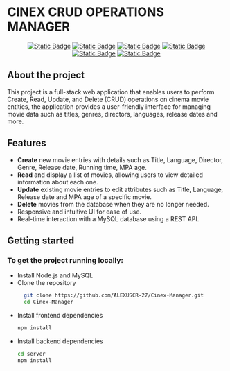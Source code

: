 <a id="readme-top"></a>
# CINEX CRUD OPERATIONS MANAGER

<div align="center">
 
 [![Static Badge](https://img.shields.io/badge/v18.2.0-blue?label=React)](https://es.react.dev/)
 [![Static Badge](https://img.shields.io/badge/v1.4.0-green?label=Axios)](https://axios-http.com/docs/intro)
 [![Static Badge](https://img.shields.io/badge/v20.17.0-lightgray?label=Node.js)](https://nodejs.org/en)
 [![Static Badge](https://img.shields.io/badge/v10.8.3-lightgreen?label=npm)](https://www.npmjs.com/)
 [![Static Badge](https://img.shields.io/badge/v4.18.2-purple?label=Express&labelColor=Express)](https://expressjs.com/es/)
 [![Static Badge](https://img.shields.io/badge/v2.18.1-rgb(43%2C%2093%2C%20128)?label=MySQL)](https://www.mysql.com/)
</div>

## About the project

This project is a full-stack web application that enables users to perform Create, Read, Update, and Delete (CRUD) operations on cinema movie entities, the application provides a user-friendly interface for managing movie data such as titles, genres, directors, languages, release dates and more.

## Features
- **Create** new movie entries with details such as Title, Language, Director, Genre, Release date, Running time, MPA age.
- **Read** and display a list of movies, allowing users to view detailed information about each one.
- **Update** existing movie entries to edit attributes such as Title, Language, Release date and MPA age of a specific movie.
- **Delete** movies from the database when they are no longer needed.
- Responsive and intuitive UI for ease of use.
- Real-time interaction with a MySQL database using a REST API.
 
## Getting started

### To get the project running locally:
 - Install Node.js and MySQL
 - Clone the repository
   ```sh
     git clone https://github.com/ALEXUSCR-27/Cinex-Manager.git
     cd Cinex-Manager
   ```
- Install frontend dependencies
  ```sh
  npm install
  ```
 - Install backend dependencies
   ```sh
   cd server
   npm install
   ```
